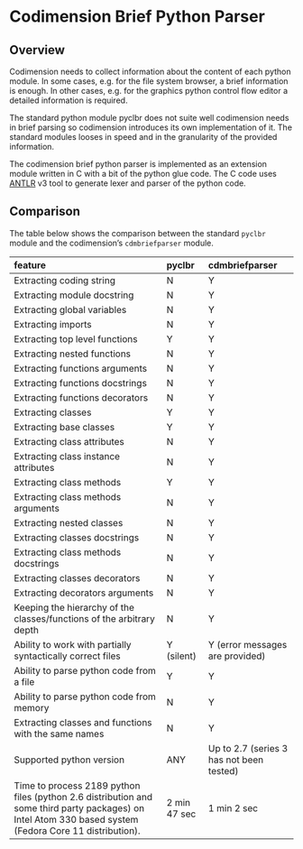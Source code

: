 



# Codimension Brief Python Parser #

## Overview ##

Codimension needs to collect information about the content of each python module. In some cases, e.g. for the file system browser, a brief information is enough. In other cases, e.g. for the graphics python control flow editor a detailed information is required.

The standard python module pyclbr does not suite well codimension needs in brief parsing so codimension introduces its own implementation of it. The standard modules looses in speed and in the granularity of the provided information.

The codimension brief python parser is implemented as an extension module written in C with a bit of the python glue code. The C code uses [ANTLR](http://www.antlr.org/) v3 tool to generate lexer and parser of the python code.


## Comparison ##

The table below shows the comparison between the standard `pyclbr` module and the codimension’s `cdmbriefparser` module.

| **feature** | **pyclbr** | **cdmbriefparser** |
|:------------|:-----------|:-------------------|
| Extracting coding string | N | Y |
| Extracting module docstring | N | Y |
| Extracting global variables | N | Y |
| Extracting imports | N | Y |
| Extracting top level functions | Y | Y |
| Extracting nested functions | N | Y |
| Extracting functions arguments | N | Y |
| Extracting functions docstrings | N | Y |
| Extracting functions decorators | N | Y |
| Extracting classes | Y | Y |
| Extracting base classes | Y | Y |
| Extracting class attributes | N | Y |
| Extracting class instance attributes | N | Y |
| Extracting class methods | Y | Y |
| Extracting class methods arguments | N | Y |
| Extracting nested classes | N | Y |
| Extracting classes docstrings | N | Y |
| Extracting class methods docstrings | N | Y |
| Extracting classes decorators | N | Y |
| Extracting decorators arguments | N | Y |
| Keeping the hierarchy of the classes/functions of the arbitrary depth | N | Y |
| Ability to work with partially syntactically correct files | Y (silent) | Y (error messages are provided) |
| Ability to parse python code from a file | Y | Y |
| Ability to parse python code from memory | N | Y |
| Extracting classes and functions with the same names | N | Y |
| Supported python version | ANY | Up to 2.7 (series 3 has not been tested) |
| Time to process 2189 python files (python 2.6 distribution and some third party packages) on Intel Atom 330 based system (Fedora Core 11 distribution). | 2 min 47 sec | 1 min 2 sec |







